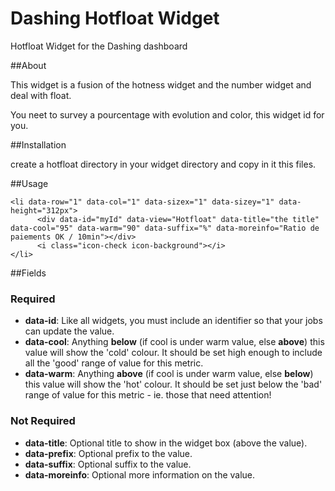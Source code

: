 # Dashing Hotfloat Widget

Hotfloat Widget for the Dashing dashboard

##About

This widget is a fusion of the hotness widget and the number widget and deal with float.

You neet to survey a pourcentage with evolution and color, this widget id for you.

##Installation

create a hotfloat directory in your widget directory and copy in it this files.

##Usage

	<li data-row="1" data-col="1" data-sizex="1" data-sizey="1" data-height="312px">
	      <div data-id="myId" data-view="Hotfloat" data-title="the title" data-cool="95" data-warm="90" data-suffix="%" data-moreinfo="Ratio de paiements OK / 10min"></div>
	      <i class="icon-check icon-background"></i>
	</li>

##Fields

### Required

* __data-id__: Like all widgets, you must include an identifier so that your jobs
can update the value.
* __data-cool__: Anything __below__ (if cool is under warm value, else __above__) this value will show the 'cold' colour. It should
be set high enough to include all the 'good' range of value for this metric.
* __data-warm__: Anything __above__ (if cool is under warm value, else __below__) this value will show the 'hot' colour. It
should be set just below the 'bad' range of value for this metric - ie. those
that need attention!

### Not Required

* __data-title__: Optional title to show in the widget box (above the value).
* __data-prefix__: Optional prefix to the value.
* __data-suffix__: Optional suffix to the value.
* __data-moreinfo__: Optional more information on the value.